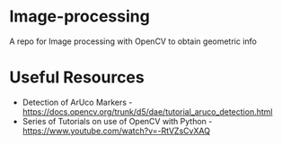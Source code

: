 # Image-processing
A repo for Image processing with OpenCV to obtain geometric info

# Useful Resources
- Detection of ArUco Markers - https://docs.opencv.org/trunk/d5/dae/tutorial_aruco_detection.html
- Series of Tutorials on use of OpenCV with Python - https://www.youtube.com/watch?v=-RtVZsCvXAQ

